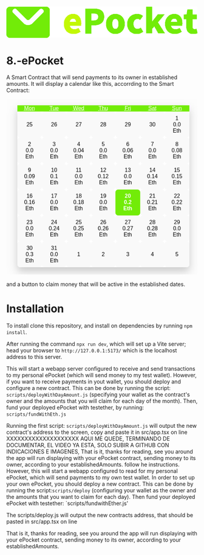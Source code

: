 ![Logo](src/assets/ePocket%20with%20text.png)

# 8.-ePocket
A Smart Contract that will send payments to its owner in established amounts. It will display a calendar like this, accorrding to the Smart Contract:

![Sample calendar](src/assets/ePocket%20sample%20calendar.png)

and a button to claim money that will be active in the established dates.

# Installation
To install clone this repository, and install on dependencies by running `npm install`. 

After running the command `npx run dev`, which will set up a Vite server; head your browser to `http://127.0.0.1:5173/`   which is the localhost address to this server. 

This will start a webapp server configured to receive and send transactions to my personal ePocket (which will send money to my test wallet). However, if you want to receive payments in yout wallet, you should deploy and configure a new contract. This can be done by running the script: `scripts/deployWithDayAmount.js` (specifying your wallet as the contract's owner and the amounts that you will claim for each day of the month). Then, fund your deployed ePocket with testether, by running: `scripts/fundWithEth.js`

Running the first script: `scripts/deployWithDayAmount.js` will output the new contract's address to the screen, copy and paste it in src/app.tsx on line XXXXXXXXXXXXXXXXXXXX
AQUI ME QUEDE, TERMINANDO DE DOCUMENTAR, EL VIDEO YA ESTA, SOLO SUBIR A GITHUB CON INDICACIONES E IMAGENES, 
That is it, thanks for reading, see you around
 the app will run displaying with your ePocket contract, sending money to its owner, according to your establishedAmounts.
follow he instructions.
However, this will start a webapp configured to read for my personal ePocket, which will send payments to my own test wallet. In order to set up your own ePocket, you should deploy a new contract. This can be done by running the script:`scripts/deploy` (configuring your wallet as the owner and the amounts that you want to claim for each day). Then fund your deployed ePocket with testether: `scripts/fundwithEther.js'

The scripts/deploy.js will output the new contracts address, that should be pasted in src/app.tsx on line

That is it, thanks for reading, see you around
 the app will run displaying with your ePocket contract, sending money to its owner, according to your establishedAmounts.

